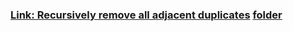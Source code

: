 ### [Link: Recursively remove all adjacent duplicates](https://practice.geeksforgeeks.org/problems/recursively-remove-all-adjacent-duplicates0744/1) [folder](https://github.com/rambhajansonti/SDE-Sheet/tree/master/Recursion/Recursively%20remove%20all%20adjacent%20duplicates)

